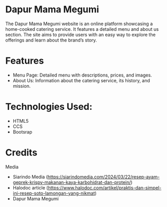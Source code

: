 # Dapur Mama Megumi
The Dapur Mama Megumi website is an online platform showcasing a home-cooked catering service. It features a detailed menu and about us section. The site aims to provide users with an easy way to explore the offerings and learn about the brand’s story.

# Features
- Menu Page: Detailed menu with descriptions, prices, and images.
- About Us: Information about the catering service, its history, and mission.

# Technologies Used:
- HTML5
- CCS
- Bootsrap

# Credits
Media
- Siarindo Media (https://siarindomedia.com/2024/03/22/resep-ayam-geprek-krispy-makanan-kaya-karbohidrat-dan-protein/)
- Halodoc article (https://www.halodoc.com/artikel/praktis-dan-simpel-ini-resep-soto-lamongan-yang-nikmat)
- Dapur Mama Megumi
